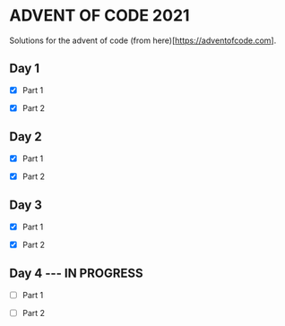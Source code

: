 # ADVENT OF CODE 2021

Solutions for the advent of code (from here)[https://adventofcode.com].

## Day 1

- [x] Part 1

- [x] Part 2

## Day 2

- [x] Part 1

- [x] Part 2

## Day 3

- [x] Part 1

- [x] Part 2

## Day 4 --- IN PROGRESS

- [ ] Part 1

- [ ] Part 2
